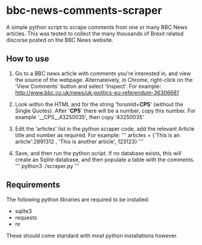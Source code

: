 # bbc-news-comments-scraper
A simple python script to scrape comments from one or many BBC News articles. This was tested to collect the many thousands of Brexit related discorse posted on the BBC News website.

## How to use
1. Go to a BBC news article with comments you're interested in, and view the source of the webpage. Alternateively, in Chrome, right-click on the 'View Comments' button and select 'Inspect'.
For example: http://www.bbc.co.uk/news/uk-politics-eu-referendum-36306681

2. Look within the HTML and for the string 'forumId=__CPS__' (without the Single Quotes). After '__CPS__' there will be a number, copy this number. For example '__CPS__43250035', then copy '43250035' 

3. Edit the 'articles' list in the python scraper code, add the relevant Article title and number as required. For example:
'''
articles = {'This is an article':2891312 , 'This is another article', 123123}
'''

4. Save, and then run the python script. If no database exists, this will create an Sqlite database, and then populate a table with the comments.
'''
python3 ./scraper.py
'''

## Requirements
The following python libraries are required to be installed:
- sqlite3
- requests
- re

These should come standard with most python installations however.


